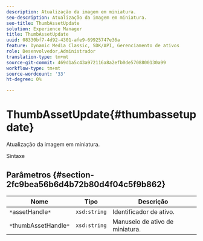 ```yaml
---
description: Atualização da imagem em miniatura.
seo-description: Atualização da imagem em miniatura.
seo-title: ThumbAssetUpdate
solution: Experience Manager
title: ThumbAssetUpdate
uuid: 08330bf7-4d92-4301-afe9-69925747e36a
feature: Dynamic Media Classic, SDK/API, Gerenciamento de ativos
role: Desenvolvedor,Administrador
translation-type: tm+mt
source-git-commit: 469d1a5c43a972116a8a2efb0de5708800130a99
workflow-type: tm+mt
source-wordcount: '33'
ht-degree: 0%

---
```



# ThumbAssetUpdate{#thumbassetupdate}

Atualização da imagem em miniatura.

Sintaxe

## Parâmetros {#section-2fc9bea56b6d4b72b80d4f04c5f9b862}

| Nome | Tipo | Descrição |
|---|---|---|
| `*`assetHandle`*` | `xsd:string` | Identificador de ativo. |
| `*`thumbAssetHandle`*` | `xsd:string` | Manuseio de ativo de miniatura. |

